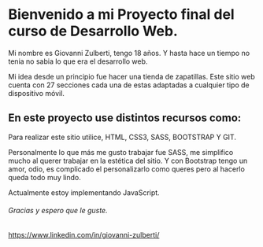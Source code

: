 # Bienvenido a mi Proyecto final del curso de Desarrollo Web. 

Mi nombre es Giovanni Zulberti, tengo 18 años. Y hasta hace un tiempo no tenia no sabia  lo que era el desarrollo web.

Mi idea desde un principio fue hacer una tienda de zapatillas. Este sitio web cuenta con 27 secciones cada una de estas adaptadas a cualquier tipo de dispositivo móvil.

## En este proyecto use distintos recursos como:

Para realizar este sitio utilice, HTML, CSS3, SASS, BOOTSTRAP Y GIT. 

Personalmente lo que más me gusto trabajar fue SASS, me simplifico mucho al querer trabajar en la estética del sitio. Y con Bootstrap tengo un amor, odio, es complicado el personalizarlo como queres pero al hacerlo queda todo muy lindo.

Actualmente estoy implementando JavaScript. 

###### Gracias y espero que le guste.
https://www.linkedin.com/in/giovanni-zulberti/
